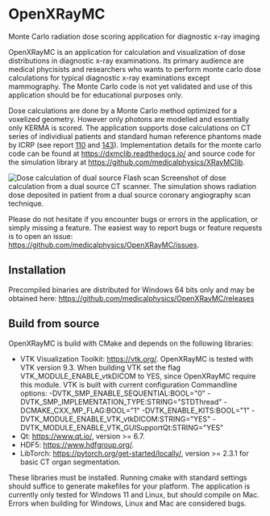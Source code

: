 # OpenXRayMC
Monte Carlo radiation dose scoring application for diagnostic x-ray imaging

OpenXRayMC is an application for calculation and visualization of dose distributions in diagnostic x-ray examinations. Its primary audience are medical phycisists and researchers who wants to perform monte carlo dose calculations for typical diagnostic x-ray examinations except mammography. The Monte Carlo code is not yet validated and use of this application should be for educational purposes only.

Dose calculations are done by a Monte Carlo method optimized for a voxelized geometry. However only photons are modelled and essentially only KERMA is scored. The application supports dose calculations on CT series of individiual patients and standard human reference phantoms made by ICRP (see report [110](https://www.icrp.org/publication.asp?id=ICRP%20Publication%20110) and [143](https://journals.sagepub.com/doi/full/10.1177/0146645320915031)). Implementation details for the monte carlo code can be found at https://dxmclib.readthedocs.io/ and source code for the simulation library at https://github.com/medicalphysics/XRayMClib.    

![Dose calculation of dual source Flash scan](docs/screenshot/dethorax.png?raw=true)
Screenshot of dose calculation from a dual source CT scanner. The simulation shows radiation dose deposited in patient from a dual source coronary angiography scan technique.

Please do not hesitate if you encounter bugs or errors in the application, or simply missing a feature. The easiest way to report bugs or feature requests is to open an issue: https://github.com/medicalphysics/OpenXRayMC/issues. 

## Installation
Precompiled binaries are distributed for Windows 64 bits only and may be obtained here: https://github.com/medicalphysics/OpenXRayMC/releases

## Build from source
OpenXRayMC is build with CMake and depends on the following libraries:
* VTK Visualization Toolkit: https://vtk.org/. OpenXRayMC is tested with VTK version 9.3. When building VTK set the flag VTK_MODULE_ENABLE_vtkDICOM to YES, since OpenXRayMC require this module. VTK is built with current configuration Commandline options:
-DVTK_SMP_ENABLE_SEQUENTIAL:BOOL="0" -DVTK_SMP_IMPLEMENTATION_TYPE:STRING="STDThread" -DCMAKE_CXX_MP_FLAG:BOOL="1" -DVTK_ENABLE_KITS:BOOL="1" -DVTK_MODULE_ENABLE_VTK_vtkDICOM:STRING="YES" -DVTK_MODULE_ENABLE_VTK_GUISupportQt:STRING="YES"  
* Qt: https://www.qt.io/, version >= 6.7.
* HDF5: https://www.hdfgroup.org/.
* LibTorch: https://pytorch.org/get-started/locally/, version >= 2.3.1 for basic CT organ segmentation.

These libraries must be installed. Running cmake with standard settings should suffice to generate makefiles for your platform. The application is currently only tested for Windows 11 and Linux, but should compile on Mac. Errors when building for Windows, Linux and Mac are considered bugs. 


